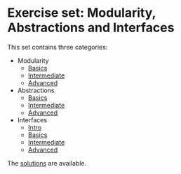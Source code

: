 # Exercise set: Modularity, Abstractions and Interfaces

This set contains three categories:

- Modularity
  - [Basics](modularity-basics/README.md)
  - [Intermediate](modularity-intermediate/README.md)
  - [Advanced](modularity-advanced.md)
- Abstractions
  - [Basics](abstractions-basics.md)
  - [Intermediate](abstractions-intermediate.md)
  - [Advanced](abstractions-advanced.md)
- Interfaces
  - [Intro](interfaces-intro.md)
  - [Basics](interfaces-basics.md)
  - [Intermediate](interfaces-intermediate.md)
  - [Advanced](interfaces-advanced.md)

The [solutions](solutions) are available.

